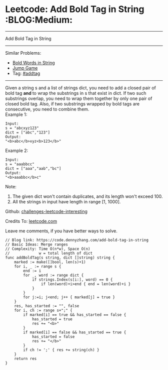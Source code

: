 # Leetcode: Add Bold Tag in String     :BLOG:Medium:


---

Add Bold Tag in String  

---

Similar Problems:  
-   [Bold Words in String](https://code.dennyzhang.com/bold-words-in-string)
-   [Jump Game](https://code.dennyzhang.com/jump-game)
-   Tag: [#addtag](https://code.dennyzhang.com/tag/addtag)

---

Given a string s and a list of strings dict, you need to add a closed pair of bold tag <b> and </b> to wrap the substrings in s that exist in dict. If two such substrings overlap, you need to wrap them together by only one pair of closed bold tag. Also, if two substrings wrapped by bold tags are consecutive, you need to combine them.  
Example 1:  

    Input: 
    s = "abcxyz123"
    dict = ["abc","123"]
    Output:
    "<b>abc</b>xyz<b>123</b>"

Example 2:  

    Input: 
    s = "aaabbcc"
    dict = ["aaa","aab","bc"]
    Output:
    "<b>aaabbc</b>c"

Note:  
1.  The given dict won't contain duplicates, and its length won't exceed 100.
2.  All the strings in input have length in range [1, 1000].

Github: [challenges-leetcode-interesting](https://github.com/DennyZhang/challenges-leetcode-interesting/tree/master/add-bold-tag-in-string)  

Credits To: [leetcode.com](https://leetcode.com/problems/add-bold-tag-in-string/description/)  

Leave me comments, if you have better ways to solve.  

    // Blog link: https://code.dennyzhang.com/add-bold-tag-in-string
    // Basic Ideas: Merge ranges
    // Complexity: Time O(n*w), Space O(n)
    //             w = total length of dict
    func addBoldTag(s string, dict []string) string {
        marked := make([]bool, len(s)+1)
        for i, _ := range s {
            end := i
            for _, word := range dict {
                if strings.Index(s[i:], word) == 0 {
                    if len(word)+i>end { end = len(word)+i }
                }
            }
            for j:=i; j<end; j++ { marked[j] = true }
        }
        res, has_started := "", false
        for i, ch := range s+";" {
            if marked[i] == true && has_started == false {
                has_started = true
                res += "<b>"
            }
            if marked[i] == false && has_started == true {
                has_started = false
                res += "</b>"
            }
            if ch != ';' { res += string(ch) }
        }
        return res
    }